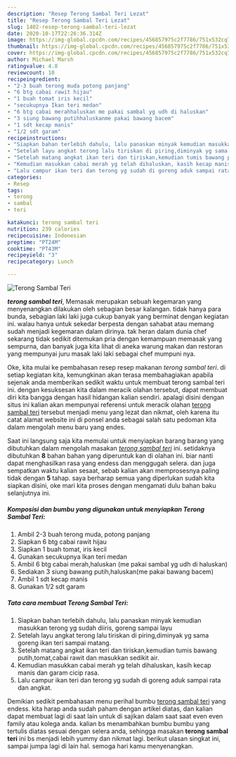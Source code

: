```yaml
---
description: "Resep Terong Sambal Teri Lezat"
title: "Resep Terong Sambal Teri Lezat"
slug: 1402-resep-terong-sambal-teri-lezat
date: 2020-10-17T22:26:36.314Z
image: https://img-global.cpcdn.com/recipes/456857975c2f7786/751x532cq70/terong-sambal-teri-foto-resep-utama.jpg
thumbnail: https://img-global.cpcdn.com/recipes/456857975c2f7786/751x532cq70/terong-sambal-teri-foto-resep-utama.jpg
cover: https://img-global.cpcdn.com/recipes/456857975c2f7786/751x532cq70/terong-sambal-teri-foto-resep-utama.jpg
author: Michael Marsh
ratingvalue: 4.8
reviewcount: 10
recipeingredient:
- "2-3 buah terong muda potong panjang"
- "6 btg cabai rawit hijau"
- "1 buah tomat iris kecil"
- "secukupnya Ikan teri medan"
- "6 btg cabai merahhaluskan me pakai sambal yg udh di haluskan"
- "3 siung bawang putihhaluskanme pakai bawang bacem"
- "1 sdt kecap manis"
- "1/2 sdt garam"
recipeinstructions:
- "Siapkan bahan terlebih dahulu, lalu panaskan minyak kemudian masukkan terong yg sudah diiris, goreng sampai layu"
- "Setelah layu angkat terong lalu tiriskan di piring,diminyak yg sama goreng ikan teri sampai matang."
- "Setelah matang angkat ikan teri dan tiriskan,kemudian tumis bawang putih,tomat,cabai rawit dan masukkan sedikit air."
- "Kemudian masukkan cabai merah yg telah dihaluskan, kasih kecap manis dan garam cicip rasa."
- "Lalu campur ikan teri dan terong yg sudah di goreng aduk sampai rata dan angkat."
categories:
- Resep
tags:
- terong
- sambal
- teri

katakunci: terong sambal teri 
nutrition: 239 calories
recipecuisine: Indonesian
preptime: "PT24M"
cooktime: "PT43M"
recipeyield: "3"
recipecategory: Lunch

---
```



![Terong Sambal Teri](https://img-global.cpcdn.com/recipes/456857975c2f7786/751x532cq70/terong-sambal-teri-foto-resep-utama.jpg)

<b><i>terong sambal teri</i></b>, Memasak merupakan sebuah kegemaran yang menyenangkan dilakukan oleh sebagian besar kalangan. tidak hanya para bunda, sebagian laki laki juga cukup banyak yang berminat dengan kegiatan ini. walau hanya untuk sekedar berpesta dengan sahabat atau memang sudah menjadi kegemaran dalam dirinya. tak heran dalam dunia chef sekarang tidak sedikit ditemukan pria dengan kemampuan memasak yang sempurna, dan banyak juga kita lihat di aneka warung makan dan restoran yang mempunyai juru masak laki laki sebagai chef mumpuni nya.

Oke, kita mulai ke pembahasan resep resep makanan <i>terong sambal teri</i>. di setiap kegiatan kita, kemungkinan akan terasa membahagiakan apabila sejenak anda memberikan sedikit waktu untuk membuat terong sambal teri ini. dengan kesuksesan kita dalam meracik olahan tersebut, dapat membuat diri kita bangga dengan hasil hidangan kalian sendiri. apalagi disini dengan situs ini kalian akan mempunyai referensi untuk meracik olahan <u>terong sambal teri</u> tersebut menjadi menu yang lezat dan nikmat, oleh karena itu catat alamat website ini di ponsel anda sebagai salah satu pedoman kita dalam mengolah menu baru yang endes.




Saat ini langsung saja kita memulai untuk menyiapkan barang barang yang dibutuhkan dalam mengolah masakan <u><i>terong sambal teri</i></u> ini. setidaknya dibutuhkan <b>8</b> bahan bahan yang diperuntuk kan di olahan ini. biar nanti dapat menghasilkan rasa yang endess dan menggugah selera. dan juga sempatkan waktu kalian sesaat, sebab kalian akan memprosesnya paling tidak dengan <b>5</b> tahap. saya berharap semua yang diperlukan sudah kita siapkan disini, oke mari kita proses dengan mengamati dulu bahan baku selanjutnya ini.

<!--inarticleads1-->

##### Komposisi dan bumbu yang digunakan untuk menyiapkan Terong Sambal Teri:

1. Ambil 2-3 buah terong muda, potong panjang
1. Siapkan 6 btg cabai rawit hijau
1. Siapkan 1 buah tomat, iris kecil
1. Gunakan secukupnya Ikan teri medan
1. Ambil 6 btg cabai merah,haluskan (me pakai sambal yg udh di haluskan)
1. Sediakan 3 siung bawang putih,haluskan(me pakai bawang bacem)
1. Ambil 1 sdt kecap manis
1. Gunakan 1/2 sdt garam




<!--inarticleads2-->

##### Tata cara membuat Terong Sambal Teri:

1. Siapkan bahan terlebih dahulu, lalu panaskan minyak kemudian masukkan terong yg sudah diiris, goreng sampai layu
1. Setelah layu angkat terong lalu tiriskan di piring,diminyak yg sama goreng ikan teri sampai matang.
1. Setelah matang angkat ikan teri dan tiriskan,kemudian tumis bawang putih,tomat,cabai rawit dan masukkan sedikit air.
1. Kemudian masukkan cabai merah yg telah dihaluskan, kasih kecap manis dan garam cicip rasa.
1. Lalu campur ikan teri dan terong yg sudah di goreng aduk sampai rata dan angkat.




Demikian sedikit pembahasan menu perihal bumbu <u>terong sambal teri</u> yang endess. kita harap anda sudah paham dengan artikel diatas, dan kalian dapat membuat lagi di saat lain untuk di sajikan dalam saat saat even even family atau kolega anda. kalian bs menambahkan bumbu bumbu yang tertulis diatas sesuai dengan selera anda, sehingga masakan <b>terong sambal teri</b> ini bs menjadi lebih yummy dan nikmat lagi. berikut ulasan singkat ini, sampai jumpa lagi di lain hal. semoga hari kamu menyenangkan.
